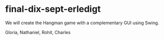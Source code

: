 # final-dix-sept-erledigt
We will create the Hangman game with a complementary GUI using Swing.

Gloria, Nathaniel, Rohit, Charles
